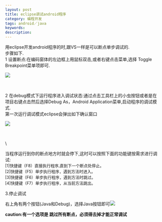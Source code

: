 ```yaml
---
layout: post
title: eclipse调试android程序
category: 编程开发
tags: android／java
keywords: 
description: 
---
```


用eclipse开发android程序的时,跟VS一样是可以断点单步调试的.\
 步骤如下.\
 1 设置断点:在编码窗体的左边框上用鼠标双击,或者右键点击菜单,选择 Toggle
Breakpoint菜单项即可.

![](http://pic002.cnblogs.com/images/2012/381354/2012072714164135.gif)

\
\
 2
在debug模式下运行程序进入调试状态:通过点击工具栏上的小虫按钮或者是在项目右键点击然后选择Debug
As，Android Application菜单,启动程序的调试模式.\
 第一次运行调试模式eclipse会弹出如下确认窗口

![](http://pic002.cnblogs.com/images/2012/381354/2012072714165855.gif)

\
\
\

当程序运行到你的断点地方时就会停下,这时可以按照下面的功能键按需求进行调试:\
 <span
style="font-size:small;">[1]快捷键（F8）直接执行程序,直到下一个断点处停止。\
 [2]快捷键（F5）单步执行程序，遇到方法时进入。\
 [3]快捷键（F6）单步执行程序，遇到方法时跳过。\
 [4]快捷键（F7）单步执行程序，从当前方法跳出。</span>

 

3.停止调试

右上角有两个按钮(Java和Debug)，选择Java按钮即可![](http://files.note.sdo.com/XbPJ4~keoW9OwE04400feD)

 

**caution:有一个选项是 跳过所有断点，必须得去掉才能正常调试**








